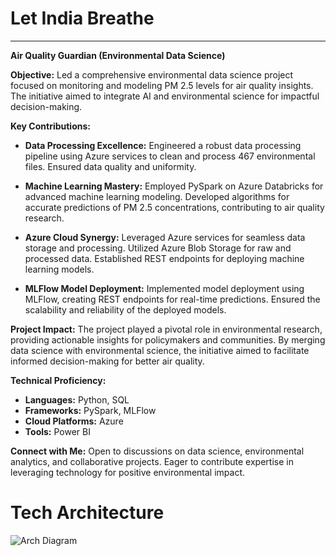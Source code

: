 
# Let India Breathe

---

**Air Quality Guardian (Environmental Data Science)**

**Objective:**
Led a comprehensive environmental data science project focused on monitoring and modeling PM 2.5 levels for air quality insights. The initiative aimed to integrate AI and environmental science for impactful decision-making.

**Key Contributions:**
- **Data Processing Excellence:** Engineered a robust data processing pipeline using Azure services to clean and process 467 environmental files. Ensured data quality and uniformity.
  
- **Machine Learning Mastery:** Employed PySpark on Azure Databricks for advanced machine learning modeling. Developed algorithms for accurate predictions of PM 2.5 concentrations, contributing to air quality research.

- **Azure Cloud Synergy:** Leveraged Azure services for seamless data storage and processing. Utilized Azure Blob Storage for raw and processed data. Established REST endpoints for deploying machine learning models.

- **MLFlow Model Deployment:** Implemented model deployment using MLFlow, creating REST endpoints for real-time predictions. Ensured the scalability and reliability of the deployed models.

**Project Impact:**
The project played a pivotal role in environmental research, providing actionable insights for policymakers and communities. By merging data science with environmental science, the initiative aimed to facilitate informed decision-making for better air quality.

**Technical Proficiency:**
- **Languages:** Python, SQL
- **Frameworks:** PySpark, MLFlow
- **Cloud Platforms:** Azure
- **Tools:** Power BI



**Connect with Me:**
Open to discussions on data science, environmental analytics, and collaborative projects. Eager to contribute expertise in leveraging technology for positive environmental impact.


# Tech Architecture

![Arch Diagram](https://github.com/aditya699/EXCEL-PROJECTS/assets/64576351/f2f67758-f520-4ff0-a625-2167e700c246)



